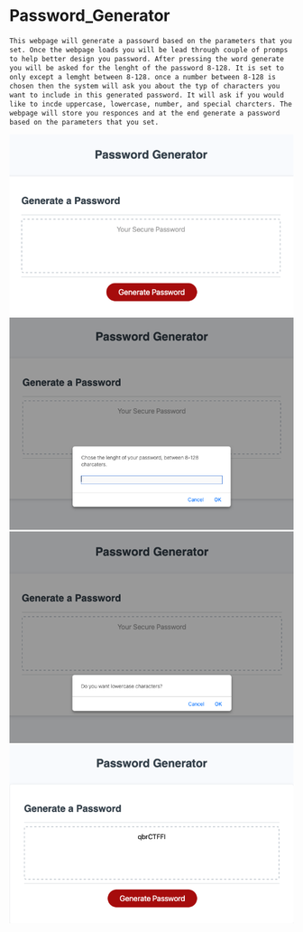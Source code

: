 # Password_Generator

    This webpage will generate a passowrd based on the parameters that you set. Once the webpage loads you will be lead through couple of promps to help better design you password. After pressing the word generate you will be asked for the lenght of the password 8-128. It is set to only except a lemght between 8-128. once a number between 8-128 is chosen then the system will ask you about the typ of characters you want to include in this generated password. It will ask if you would like to incde uppercase, lowercase, number, and special charcters. The webpage will store you responces and at the end generate a password based on the parameters that you set.

![alt text](./Imeges/Screen%20Shot%202022-09-29%20at%2011.01.57%20PM.png)
![alt text](./Imeges/Screen%20Shot%202022-09-29%20at%2011.02.07%20PM.png)
![alt text](./Imeges/Screen%20Shot%202022-09-29%20at%2011.02.19%20PM.png)
![alt text](./Imeges/Screen%20Shot%202022-09-29%20at%2011.02.29%20PM.png)

    